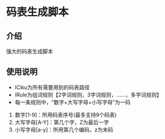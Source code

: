 # 码表生成脚本

## 介绍
强大的码表生成脚本

## 使用说明

- lCiku为所有需要用到的码表路径  
- lRule为组词规则【2字词规则，3字词规则，……，多字词规则】  
- 每一条规则中，“数字+大写字母+小写字母”为一码  

1. 数字[1-9]：所用码表序号(最多支持9个码表)  
2. 大写字母[A-Y]：第几个字，Z为最后一字  
3. 小写字母[a-y]：所用第几个编码，z为末码
